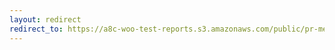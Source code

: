 ```yaml
---
layout: redirect
redirect_to: https://a8c-woo-test-reports.s3.amazonaws.com/public/pr-merge/40809/e2e/index.html
---
```

